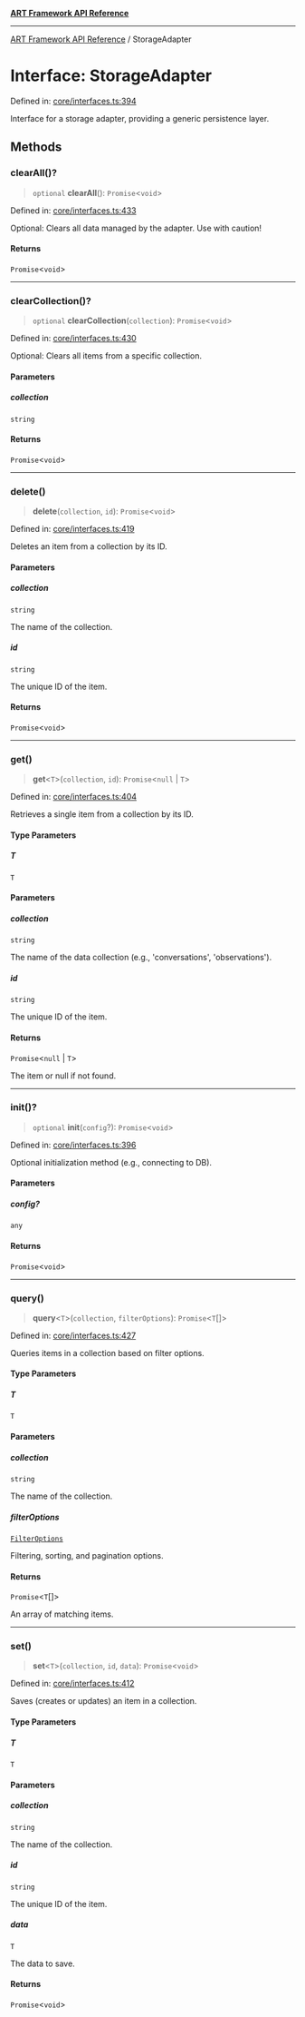 [**ART Framework API Reference**](../README.md)

***

[ART Framework API Reference](../README.md) / StorageAdapter

# Interface: StorageAdapter

Defined in: [core/interfaces.ts:394](https://github.com/hashangit/ART/blob/d99cb328093f6dec701b3289d82d5abbf64a3736/src/core/interfaces.ts#L394)

Interface for a storage adapter, providing a generic persistence layer.

## Methods

### clearAll()?

> `optional` **clearAll**(): `Promise`\<`void`\>

Defined in: [core/interfaces.ts:433](https://github.com/hashangit/ART/blob/d99cb328093f6dec701b3289d82d5abbf64a3736/src/core/interfaces.ts#L433)

Optional: Clears all data managed by the adapter. Use with caution!

#### Returns

`Promise`\<`void`\>

***

### clearCollection()?

> `optional` **clearCollection**(`collection`): `Promise`\<`void`\>

Defined in: [core/interfaces.ts:430](https://github.com/hashangit/ART/blob/d99cb328093f6dec701b3289d82d5abbf64a3736/src/core/interfaces.ts#L430)

Optional: Clears all items from a specific collection.

#### Parameters

##### collection

`string`

#### Returns

`Promise`\<`void`\>

***

### delete()

> **delete**(`collection`, `id`): `Promise`\<`void`\>

Defined in: [core/interfaces.ts:419](https://github.com/hashangit/ART/blob/d99cb328093f6dec701b3289d82d5abbf64a3736/src/core/interfaces.ts#L419)

Deletes an item from a collection by its ID.

#### Parameters

##### collection

`string`

The name of the collection.

##### id

`string`

The unique ID of the item.

#### Returns

`Promise`\<`void`\>

***

### get()

> **get**\<`T`\>(`collection`, `id`): `Promise`\<`null` \| `T`\>

Defined in: [core/interfaces.ts:404](https://github.com/hashangit/ART/blob/d99cb328093f6dec701b3289d82d5abbf64a3736/src/core/interfaces.ts#L404)

Retrieves a single item from a collection by its ID.

#### Type Parameters

##### T

`T`

#### Parameters

##### collection

`string`

The name of the data collection (e.g., 'conversations', 'observations').

##### id

`string`

The unique ID of the item.

#### Returns

`Promise`\<`null` \| `T`\>

The item or null if not found.

***

### init()?

> `optional` **init**(`config`?): `Promise`\<`void`\>

Defined in: [core/interfaces.ts:396](https://github.com/hashangit/ART/blob/d99cb328093f6dec701b3289d82d5abbf64a3736/src/core/interfaces.ts#L396)

Optional initialization method (e.g., connecting to DB).

#### Parameters

##### config?

`any`

#### Returns

`Promise`\<`void`\>

***

### query()

> **query**\<`T`\>(`collection`, `filterOptions`): `Promise`\<`T`[]\>

Defined in: [core/interfaces.ts:427](https://github.com/hashangit/ART/blob/d99cb328093f6dec701b3289d82d5abbf64a3736/src/core/interfaces.ts#L427)

Queries items in a collection based on filter options.

#### Type Parameters

##### T

`T`

#### Parameters

##### collection

`string`

The name of the collection.

##### filterOptions

[`FilterOptions`](FilterOptions.md)

Filtering, sorting, and pagination options.

#### Returns

`Promise`\<`T`[]\>

An array of matching items.

***

### set()

> **set**\<`T`\>(`collection`, `id`, `data`): `Promise`\<`void`\>

Defined in: [core/interfaces.ts:412](https://github.com/hashangit/ART/blob/d99cb328093f6dec701b3289d82d5abbf64a3736/src/core/interfaces.ts#L412)

Saves (creates or updates) an item in a collection.

#### Type Parameters

##### T

`T`

#### Parameters

##### collection

`string`

The name of the collection.

##### id

`string`

The unique ID of the item.

##### data

`T`

The data to save.

#### Returns

`Promise`\<`void`\>
